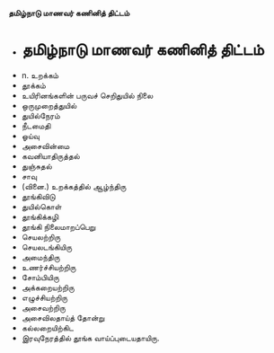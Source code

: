 **தமிழ்நாடு மாணவர் கணினித் திட்டம்**
- # தமிழ்நாடு மாணவர் கணினித் திட்டம்
- n. உறக்கம்
- தூக்கம்
- உயிரினங்களின் பருவச் செறிதுயில் நிலை
- ஒருமுறைத்துயில்
- துயில்நேரம்
- நீடமைதி
- ஓய்வு
- அசைவின்மை
- கவனியாதிருத்தல்
- துஞ்சுதல்
- சாவு
- (வினை.) உறக்கத்தில் ஆழ்ந்திரு
- தூங்கிவிடு
- துயில்கொள்
- தூங்கிக்கழி
- தூங்கி நிலைமாறப்பெறு
- செயலற்றிரு
- செயலடங்கியிரு
- அமைந்திரு
- உணர்ச்சியற்றிரு
- சோம்பியிரு
- அக்கறையற்றிரு
- எழுச்சியற்றிரு
- அசைவற்றிரு
- அசைவிலதாய்த் தோன்று
-  கல்லறையிற்கிட
- இரவுநேரத்தில் தூங்க வாய்ப்புடையதாயிரு.

